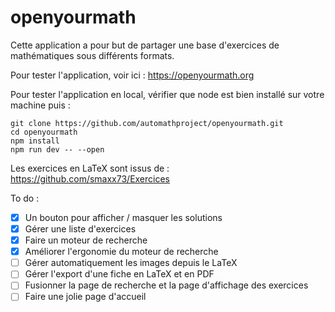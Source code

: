 # openyourmath

Cette application a pour but de partager une base d'exercices de mathématiques sous différents formats. 

Pour tester l'application, voir ici : https://openyourmath.org

Pour tester l'application en local, vérifier que node est bien installé sur votre machine puis : 
```
git clone https://github.com/automathproject/openyourmath.git
cd openyourmath
npm install
npm run dev -- --open
```

Les exercices en LaTeX sont issus de : 
https://github.com/smaxx73/Exercices

To do :
- [x] Un bouton pour afficher / masquer les solutions
- [x] Gérer une liste d'exercices
- [x] Faire un moteur de recherche
- [x] Améliorer l'ergonomie du moteur de recherche
- [ ] Gérer automatiquement les images depuis le LaTeX
- [ ] Gérer l'export d'une fiche en LaTeX et en PDF
- [ ] Fusionner la page de recherche et la page d'affichage des exercices
- [ ] Faire une jolie page d'accueil